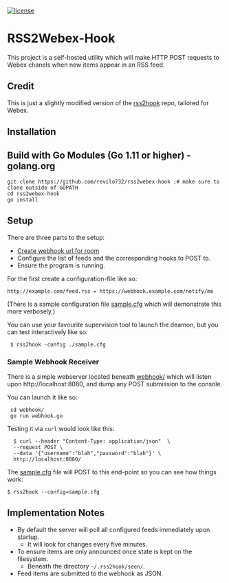 [![license](https://img.shields.io/github/license/revilo732/rss2webex-hook.svg)](https://github.com/revilo732/rss2webex-hook/blob/master/LICENSE)

# RSS2Webex-Hook

This project is a self-hosted utility which will make HTTP POST
requests to Webex chanels when new items appear in an RSS feed.

## Credit

This is just a slightly modified version of the [rss2hook](https://github.com/skx/rss2hook) repo, tailored for Webex.


## Installation


## Build with Go Modules (Go 1.11 or higher) - golang.org  

    git clone https://github.com/revilo732/rss2webex-hook ;# make sure to clone outside of GOPATH
    cd rss2webex-hook
    go install



## Setup

There are three parts to the setup:

* [Create webhook url for room](https://apphub.webex.com/applications/incoming-webhooks-cisco-systems-38054-23307-75252)
* Configure the list of feeds and the corresponding hooks to POST to.
* Ensure the program is running.

For the first create a configuration-file like so:

    http://example.com/feed.rss = https://webhook.example.com/notify/me

(There is a sample configuration file [sample.cfg](sample.cfg) which
will demonstrate this more verbosely.)

You can use your favourite supervision tool to launch the deamon, but you
can test interactively like so:

     $ rss2hook -config ./sample.cfg



### Sample Webhook Receiver

There is a simple webserver located beneath [webhook/](webhook/) which
will listen upon http://localhost:8080, and dump any POST submission to the
console.

You can launch it like so:

     cd webhook/
     go run webhook.go

Testing it via `curl` would look like this:

      $ curl --header "Content-Type: application/json"  \
      --request POST \
      --data '{"username":"blah","password":"blah"}' \
      http://localhost:8080/

The [sample.cfg](sample.cfg) file will POST to this end-point so you can
see how things work:

    $ rss2hook --config=sample.cfg



## Implementation Notes

* By default the server will poll all configured feeds immediately
upon startup.
   * It will look for changes every five minutes.
* To ensure items are only announced once state is kept on the filesystem.
   * Beneath the directory `~/.rss2hook/seen/`.
* Feed items are submitted to the webhook as JSON.


